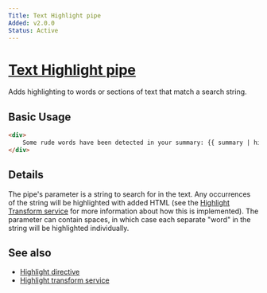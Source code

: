```yaml
---
Title: Text Highlight pipe
Added: v2.0.0
Status: Active
---
```


# [Text Highlight pipe](../../../lib/core/pipes/text-highlight.pipe.ts "Defined in text-highlight.pipe.ts")

Adds highlighting to words or sections of text that match a search string.

## Basic Usage

<!-- {% raw %} -->

```HTML
<div>
    Some rude words have been detected in your summary: {{ summary | highlight:rudeWordList }}
</div>
```

<!-- {% endraw %} -->

## Details

The pipe's parameter is a string to search for in the text. Any occurrences of the string will
be highlighted with added HTML (see the
[Highlight Transform service](highlight-transform.service.md) for more information about how
this is implemented). The parameter can contain spaces, in which case each separate "word" in the string will be highlighted individually.

## See also

-   [Highlight directive](highlight.directive.md)
-   [Highlight transform service](highlight-transform.service.md)
